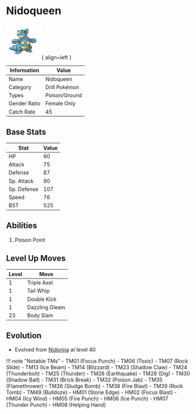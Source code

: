 # Nidoqueen

![Nidoqueen](../images/pokemon/31.png){ align=left }

| Information | Value |
|------------|--------|
| Name | Nidoqueen |
| Category | Drill Pokémon |
| Types | Poison/Ground |
| Gender Ratio | Female Only |
| Catch Rate | 45 |

## Base Stats

| Stat | Value |
|------|-------|
| HP | 90 |
| Attack | 75 |
| Defense | 87 |
| Sp. Attack | 90 |
| Sp. Defense | 107 |
| Speed | 76 |
| BST | 525 |

## Abilities
1. Poison Point

## Level Up Moves
| Level | Move |
|-------|------|
| 1 | Triple Axel |
| 1 | Tail Whip |
| 1 | Double Kick |
| 1 | Dazzling Gleam |
| 23 | Body Slam |

## Evolution
- Evolved from [Nidorina](030-nidorina.md) at level 40

!!! note "Notable TMs"
    - TM01 (Focus Punch)
    - TM06 (Toxic)
    - TM07 (Rock Slide)
    - TM13 (Ice Beam)
    - TM14 (Blizzard)
    - TM23 (Shadow Claw)
    - TM24 (Thunderbolt)
    - TM25 (Thunder)
    - TM26 (Earthquake)
    - TM28 (Dig)
    - TM30 (Shadow Ball)
    - TM31 (Brick Break)
    - TM32 (Poison Jab)
    - TM35 (Flamethrower)
    - TM36 (Sludge Bomb)
    - TM38 (Fire Blast)
    - TM39 (Rock Tomb)
    - TM49 (Bulldoze)
    - HM01 (Stone Edge)
    - HM02 (Focus Blast)
    - HM04 (Icy Wind)
    - HM05 (Fire Punch)
    - HM06 (Ice Punch)
    - HM07 (Thunder Punch)
    - HM08 (Helping Hand)
